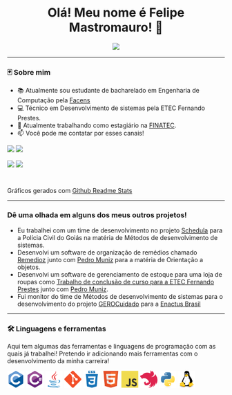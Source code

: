 <h1 align=center>Olá! Meu nome é Felipe Mastromauro! 👋</h1>

<div align="center">
  <img src="https://media.tenor.com/pBhLGoicbhsAAAAi/ralsei-ralsei-spin.gif" />
</div>

---

### 🃏 Sobre mim
- 📚 Atualmente sou estudante de bacharelado em Engenharia de Computação pela [Facens](https://facens.br/)
- 💻 Técnico em Desenvolvimento de sistemas pela ETEC Fernando Prestes.
- 🦾 Atualmente trabalhando como estagiário na [FINATEC](https://www.finatec.org.br/).
- 📫 Você pode me contatar por esses canais!

<a href="mailto:fe03mastromauro@gmail.com?subject=Olá%Felipe"><img src="https://img.shields.io/badge/gmail-%23D14836.svg?&style=for-the-badge&logo=gmail&logoColor=white" height=25 /></a> 
<a href="https://www.linkedin.com/in/felipemastromauro/"><img src="https://img.shields.io/badge/linkedin-%230077B5.svg?&style=for-the-badge&logo=linkedin&logoColor=white" height=25></a>

<div>
  <img height=200 align="center" src="https://github-readme-stats.vercel.app/api?username=MastroCoder&theme=merko" />
  <img height=200 align="center" src="https://github-readme-stats.vercel.app/api/top-langs/?username=MastroCoder&hide=java&layout=compact&theme=merko" />
</div>

&nbsp;

Gráficos gerados com [Github Readme Stats](https://github.com/anuraghazra/github-readme-stats)

---

### Dê uma olhada em alguns dos meus outros projetos!

- Eu trabalhei com um time de desenvolvimento no projeto [Schedula](https://fga-eps-mds.github.io/2022-2-Schedula-Doc/) para a Polícia Civil do Goiás na matéria de Métodos de desenvolvimento de sistemas.
- Desenvolvi um software de organização de remédios chamado [Remedioz](https://github.com/PedroFMuniz/Remedioz_MPOO) junto com [Pedro Muniz](https://github.com/PedroFMuniz) para a matéria de Orientação a objetos.
- Desenvolvi um software de gerenciamento de estoque para uma loja de roupas como [Trabalho de conclusão de curso para a ETEC Fernando Prestes](https://github.com/MastroCoder/IreneApp) junto com [Pedro Muniz](https://github.com/PedroFMuniz).
- Fui monitor do time de Métodos de desenvolvimento de sistemas para o desenvolvimento do projeto [GEROCuidado](https://fga-eps-mds.github.io/2023-2-GEROcuidado-Doc/) para a [Enactus Brasil](https://br.linkedin.com/company/enactus-brasil)

---

### :hammer_and_wrench: Linguagens e ferramentas

Aqui tem algumas das ferramentas e linguagens de programação com as quais já trabalhei! Pretendo ir adicionando mais ferramentas com o desenvolvimento da minha carreira!

<div>
  <img src="https://github.com/devicons/devicon/blob/master/icons/c/c-original.svg" title="C" **alt="C" witdh="40" height="40" />
  <img src="https://github.com/devicons/devicon/blob/master/icons/csharp/csharp-original.svg" title="C Sharp" **alt="C Sharp" witdh="40" height="40" />
  <img src="https://github.com/devicons/devicon/blob/master/icons/java/java-original.svg" title="Java" **alt="Java" witdh="40" height="40" />
  <img src="https://github.com/devicons/devicon/blob/master/icons/git/git-original.svg" title="Git" **alt="Git" witdh="40" height="40" />
  <img src="https://github.com/devicons/devicon/blob/master/icons/css3/css3-plain-wordmark.svg"  title="CSS3" alt="CSS" width="40" height="40"/>
  <img src="https://github.com/devicons/devicon/blob/master/icons/html5/html5-original.svg" title="HTML5" alt="HTML" width="40" height="40"/>
  <img src="https://github.com/devicons/devicon/blob/master/icons/javascript/javascript-original.svg" title="JavaScript" alt="JavaScript" width="40" height="40"/>
  <img src="https://github.com/devicons/devicon/blob/master/icons/nestjs/nestjs-plain.svg" title="Nest.js" alt="Nest.js" width="40" height="40"/>
  <img src="https://github.com/devicons/devicon/blob/master/icons/python/python-original.svg" title="Python" alt="Python" width="40" height="40"/>
  <img src="https://github.com/devicons/devicon/blob/master/icons/linux/linux-original.svg" title="Linux" alt="Linux" width="40" height="40"/>
</div>
